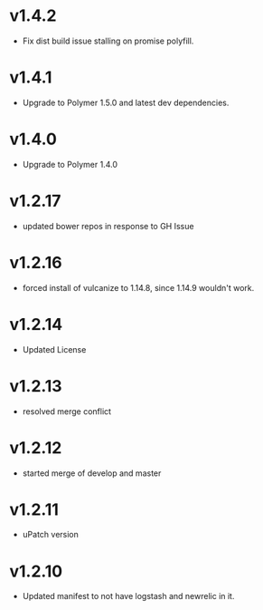 v1.4.2
===================
* Fix dist build issue stalling on promise polyfill.

v1.4.1
===================
* Upgrade to Polymer 1.5.0 and latest dev dependencies.

v1.4.0
===================
* Upgrade to Polymer 1.4.0

v1.2.17
===================
* updated bower repos in response to GH Issue

v1.2.16
===================
* forced install of vulcanize to 1.14.8, since 1.14.9 wouldn't work.

v1.2.14
===================
* Updated License

v1.2.13
===================
* resolved merge conflict

v1.2.12
===================
* started merge of develop and master

v1.2.11
===================
* uPatch version

v1.2.10
===================
* Updated manifest to not have logstash and newrelic in it.
